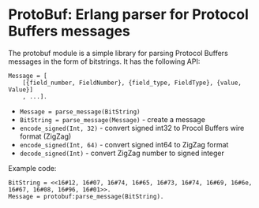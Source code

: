 ProtoBuf: Erlang parser for Protocol Buffers messages
=====================================================

The protobuf module is a simple library for parsing Protocol Buffers messages in the form of bitstrings.  It has the following API:

    Message = [
        [{field_number, FieldNumber}, {field_type, FieldType}, {value, Value}]
        , ...].

* `Message = parse_message(BitString)`
* `BitString = parse_message(Message)` - create a message
* `encode_signed(Int, 32)` - convert signed int32 to Procol Buffers wire format (ZigZag)
* `encode_signed(Int, 64)` - convert signed int64 to ZigZag format
* `decode_signed(Int)` - convert ZigZag number to signed integer

Example code:

    BitString = <<16#12, 16#07, 16#74, 16#65, 16#73, 16#74, 16#69, 16#6e, 16#67, 16#08, 16#96, 16#01>>.
    Message = protobuf:parse_message(BitString).
